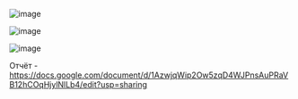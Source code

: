 ![image](https://github.com/user-attachments/assets/f0495da4-be82-497d-91fa-79b186a6050f)

![image](https://github.com/user-attachments/assets/f1d69d84-53b6-44d2-b4f5-ed743ea47462)

![image](https://github.com/user-attachments/assets/2f9ee9e6-7fa1-4b6f-a9ee-d6d3a24f904c)


Отчёт - https://docs.google.com/document/d/1AzwjqWip2Ow5zqD4WJPnsAuPRaVB12hCOqHjylNlLb4/edit?usp=sharing
